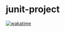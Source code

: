 # junit-project

<a href="https://wakatime.com/badge/github/Mastergs95/junit-project"><img src="https://wakatime.com/badge/github/Mastergs95/junit-project.svg" alt="wakatime"></a>

